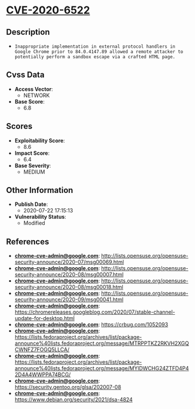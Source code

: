 
# [CVE-2020-6522](https://cve.mitre.org/cgi-bin/cvename.cgi?name=CVE-2020-6522)

## Description

- `Inappropriate implementation in external protocol handlers in Google Chrome prior to 84.0.4147.89 allowed a remote attacker to potentially perform a sandbox escape via a crafted HTML page.`

## Cvss Data

- **Access Vector**:
  - NETWORK
- **Base Score**:
  - 6.8

## Scores

- **Exploitability Score**:
  - 8.6
- **Impact Score**:
  - 6.4
- **Base Severity**:
  - MEDIUM

## Other Information

- **Publish Date**:
  - 2020-07-22 17:15:13
- **Vulnerability Status**:
  - Modified

## References

- **chrome-cve-admin@google.com**: http://lists.opensuse.org/opensuse-security-announce/2020-07/msg00069.html
- **chrome-cve-admin@google.com**: http://lists.opensuse.org/opensuse-security-announce/2020-08/msg00007.html
- **chrome-cve-admin@google.com**: http://lists.opensuse.org/opensuse-security-announce/2020-08/msg00018.html
- **chrome-cve-admin@google.com**: http://lists.opensuse.org/opensuse-security-announce/2020-09/msg00041.html
- **chrome-cve-admin@google.com**: https://chromereleases.googleblog.com/2020/07/stable-channel-update-for-desktop.html
- **chrome-cve-admin@google.com**: https://crbug.com/1052093
- **chrome-cve-admin@google.com**: https://lists.fedoraproject.org/archives/list/package-announce%40lists.fedoraproject.org/message/MTRPPTKZ2RKVH2XGQCWNFZ7FOGQ5LLCA/
- **chrome-cve-admin@google.com**: https://lists.fedoraproject.org/archives/list/package-announce%40lists.fedoraproject.org/message/MYIDWCHG24ZTFD4P42D4A4WWPPA74BCG/
- **chrome-cve-admin@google.com**: https://security.gentoo.org/glsa/202007-08
- **chrome-cve-admin@google.com**: https://www.debian.org/security/2021/dsa-4824
